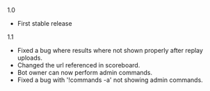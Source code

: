 1.0 
- First stable release


1.1
- Fixed a bug where results where not shown properly after replay uploads. 
- Changed the url referenced in scoreboard. 
- Bot owner can now perform admin commands. 
- Fixed a bug with '!commands -a' not showing admin commands. 
